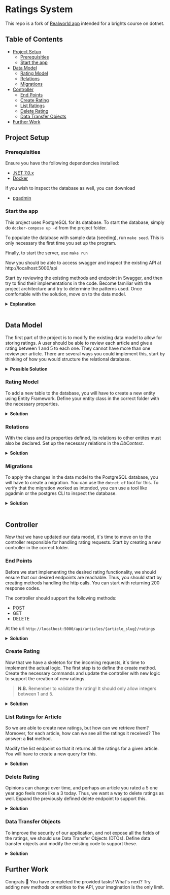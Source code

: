 Ratings System
===
This repo is a fork of [Realworld app](https://github.com/adr1enbe4udou1n/aspnetcore-realworld-example-app) intended for a brights course on dotnet. 

## Table of Contents
- [Project Setup](#project-setup)
  - [Prerequisities](#prerequisites)
  - [Start the app](#start-the-app)
- [Data Model](#data-model)
  - [Rating Model](#rating-model)
  - [Relations](#relations)
  - [Migrations](#migrations)
- [Controller](#controller)
  - [End Points](#end-points)
  - [Create Rating](#create-ratings)
  - [List Ratings](#list-ratings)
  - [Delete Rating](#delete-ratings)
  - [Data Transfer Objects](#data-transfer-objects)
- [Further Work](#further-work)

## Project Setup

### Prerequisities
Ensure you have the following dependencies installed:
- [.NET 7.0.x](https://dotnet.microsoft.com/en-us/download/dotnet/7.0) 
- [Docker](https://docs.docker.com/get-docker/) 

If you wish to inspect the database as well, you can download
- [pgadmin](https://www.pgadmin.org/download/)

### Start the app 
This project uses PostgreSQL for its database. To start the database, simply do `docker-compose up -d` from the project folder. 

To populate the database with sample data (seeding), run `make seed`. This is only necessary the first time you set up the program. 

Finally, to start the server, use `make run`

Now you should be able to access swagger and inspect the existing API at http://localhost:5000/api

Start by reviewing the existing methods and endpoint in Swagger, and then try to find their implementations in the code. Become familiar with the project architecture and try to determine the patterns used. Once comfortable with the solution, move on to the data model. 
<details closed>
    <summary><b>Explanation</b></summary>
    The solution (<b>Realworld.sln</b>) is divided into several smaller projects that handle different responsibilities<br/>
    <ul>
        <li><i>Conduit.Application</i> contains the commands and queries that define the functionality. All interfaces can be found here too.</li>
        <li><i>Conduit.Domain</i> has the definitions for the database entities</li>
        <li><i>Conduit.Presentation</i> defines the end points and controllers that handle incoming requests. It also sets up Swagger in the ServiceExtension </li>
        <li><i>Conduit.Infrastructure</i> contains the DbContext and utility classes such as a PasswordHasher</li>
        <li><i>Conduit.WebUI</i> is the entry point of the application. The `Program.cs` is located here together with various application settings.</li>
    </ul>
    The main pattern used is CQRS, which you can read more about <a href="https://code-maze.com/cqrs-mediatr-fluentvalidation/" target="_blank">here</a>
</details>
<br/>

## Data Model
The first part of the project is to modify the existing data model to allow for storing ratings. A user should be able to review each article and give a rating between 1 and 5 to each one. They cannot have more than one review per article. There are several ways you could implement this, start by thinking of how you would structure the relational database. 
<details closed>
    <summary><b>Possible Solution</b></summary>
    <img src="https://i.imgur.com/KkV8R5Z.png" w="100" h="auto" />
    Each rating has a foreign key to article and user. Together they form the key for the entity. Additionally, an integer field allows for a rating value. 
</details>


### Rating Model
To add a new table to the database, you will have to create a new entity using Entity Framework. Define your entity class in the correct folder with the necessary properties. 

<details closed>
    <summary><b>Solution</b></summary>
    Here is a possible solution that implements the relation presented previously. 
    <pre><span style="color: green;">namespace Conduit.Domain.Entities;<br/>
public class ArticleRating
{
    public int ArticleId { get; set; }
    public virtual required Article Article { get; set; }
    public int UserId { get; set; }
    public virtual required User User { get; set; }
    public int Rating { get; set; }
}</span></pre>
</details>

### Relations
With the class and its properties defined, its relations to other entites must also be declared. Set up the necessary relations in the *DbContext*. 

<details closed>
    <summary><b>Solution</b></summary>
    Here is a possible solution that implements the relation presented previously. <br/>In <i>AppDbContext.cs</i>:
    <pre><span style="color: green;">
    ...<br/>
    modelBuilder.Entity<ArticleRating>(b =>
    {
        b.HasKey(e => new { e.ArticleId, e.UserId });
        b.HasOne(e => e.Article)
            .WithMany(e => e.UserRatings)
            .HasForeignKey(e => e.ArticleId);
        b.HasOne(e => e.User)
            .WithMany(e => e.ArticleRatings)
            .HasForeignKey(e => e.UserId);
    });</span>
</pre>
    In <i>User.cs</i>
    <pre>    
    ...
    private readonly List<ArticleFavorite> _favoriteArticles = new();
    <span style="color: green;">private readonly List<ArticleRating> _articleRatings = new();</span>
    ...
    public virtual IReadOnlyCollection<ArticleFavorite> FavoriteArticles => _favoriteArticles;
    <span style="color: green;">public virtual IReadOnlyCollection<ArticleRating> ArticleRatings => _articleRatings;</span>
</pre>
    In <i>Article.cs</i>
    <pre>
    ...
    private readonly List<ArticleTag> _tags = new();
    private readonly List<ArticleFavorite> _favoredUsers = new();
    <span style="color: green;">private readonly List<ArticleRating> _userRatings = new();</span>
    ...
    public virtual IReadOnlyCollection<ArticleFavorite> FavoredUsers => _favoredUsers;
    <span style="color: green;">public virtual IReadOnlyCollection<ArticleRating> UserRatings => _userRatings;</span>
    ...
    <span style="color: green;">public void RemoveRating(User user) => _userRatings.RemoveAll(x => x.UserId == user.Id);</span>
    <span style="color: green;">public void AddRating(User user, int rating) => _userRatings.Add(new ArticleRating { User = user, Article = this, Rating = rating });</span>
</pre>
</details>

### Migrations
To apply the changes in the data model to the PostgreSQL database, you will have to create a migration. You can use the `dotnet ef` tool for this. To verify that the migration worked as intended, you can use a tool like pgadmin or the postgres CLI to inspect the database.
<details closed>
    <summary><b>Solution</b></summary>
    Perform the following commands in the <i>Conduit.Infrastructure</i> folder:
    <pre>
    $ dotnet clean
    $ dotnet build
    $ dotnet ef migrations add "<Name of your migration>" -s ../Conduit.WebUI
    $ dotnet ef database update -s ../Conduit.WebUI</pre>
</details>
<br/>
    
## Controller
Now that we have updated our data model, it´s time to move on to the controller responsible for handling rating requests. Start by creating a new controller in the correct folder. 

### End Points
Before we start implementing the desired rating functionality, we should ensure that our desired endpoints are reachable. Thus, you should start by creating methods handling the http calls. You can start with returning 200 response codes. 

The controller should support the following methods:
* POST
* GET
* DELETE

At the url `http://localhost:5000/api/articles/{article_slug}/ratings`

<details closed>
    <summary><b>Solution</b></summary>
    <i>In RatingsController.cs</i>
    <pre><span style="color: green;">
using Conduit.Application.Features.Ratings.Commands;
using Microsoft.AspNetCore.Authorization;
using Microsoft.AspNetCore.Mvc;<br/>
namespace Conduit.Presentation.Controllers;<br/>
[Route("articles/{slug}/[controller]")]
[ApiExplorerSettings(GroupName = "Ratings")]
[Authorize]
public class RatingsController
{<br/>
    [HttpGet(Name = "ListArticleRatings")]
    public IActionResult List()
    {
        return new OkObjectResult("List");
    }<br/>
    [HttpPost(Name = "CreateArticleRating")]
    public IActionResult Create()
    {
        return new OkObjectResult("Create");
    }<br/>
    [HttpDelete(Name = "DeleteArticleRating")]
    public IActionResult DeleteRating()
    {
        return new OkObjectResult("Delete");
    }
}</span></pre>
</details>

### Create Rating
Now that we have a skeleton for the incoming requests, it´s time to implement the actual logic. The first step is to define the create method. Create the necessary commands and update the controller with new logic to support the creation of new ratings. 

> **N.B.** Remember to validate the rating! It should only allow integers between 1 and 5.

<details closed>
    <summary><b>Solution</b></summary>
    In <i>RatingsController.cs</i>
    <pre><span style="color: green;">using Conduit.Application.Features.Articles.Queries;
using Conduit.Application.Features.Ratings.Commands;
using MediatR;</span>
using Microsoft.AspNetCore.Authorization;
using Microsoft.AspNetCore.Mvc;
<span style="color: green;">using Microsoft.AspNetCore.Http;</span>
...
public class RatingsController
{
    <span style="color: green;">private readonly ISender _sender;</span><br/>
    <span style="color: green;">public RatingsController(ISender sender)
    {
        _sender = sender;
    }</span>
    ...
    [HttpPost(Name = "CreateArticleRating")]<span style="color: green;">
    [ProducesResponseType(StatusCodes.Status200OK)]
    [ProducesResponseType(StatusCodes.Status401Unauthorized)]
    [ProducesResponseType(StatusCodes.Status404NotFound)]
    [ProducesResponseType(StatusCodes.Status409Conflict)]</span>
    public <span style="color: green;">Task<ActionResult<SingleArticleResponse>></span> Create(<span style="color: green;">string slug, [FromBody] NewRatingRequest request, CancellationToken cancellationToken</span>)
    {
        <span style="color: green;">try
        {
            return await _sender.Send(new RateArticleCommand(slug, request.Rating), cancellationToken);
        }
        catch (InvalidOperationException)
        {
            return new ConflictResult();
        </span>
    }<br/>
...
}<br/>
<span style="color: green;">public record NewRatingRequest(int Rating);</span></pre>
    In <i>Ratings/Commands/Create.cs</i><pre><span style="color: green;">
using Conduit.Application.Extensions;
using Conduit.Application.Features.Articles.Queries;
using Conduit.Application.Interfaces;<br/>
using FluentValidation;<br/>
using MediatR;<br/>
namespace Conduit.Application.Features.Ratings.Commands;<br/>
public class RatingCreateValidator : AbstractValidator<RateArticleCommand>
{
    public RatingCreateValidator()
    {
        RuleFor(x => x.Rating).NotNull().NotEmpty().InclusiveBetween(1, 5);
    }
}<br/>
public record RateArticleCommand(string Slug, int Rating) : IRequest<SingleArticleResponse>;<br/>
public class ArticleRateHandler : IRequestHandler<RateArticleCommand, SingleArticleResponse>
{
    private readonly IAppDbContext _context;
    private readonly ICurrentUser _currentUser;<br/>
    public ArticleRateHandler(IAppDbContext context, ICurrentUser currentUser)
    {
        _context = context;
        _currentUser = currentUser;
    }<br/>
    public async Task<SingleArticleResponse> Handle(RateArticleCommand request, CancellationToken cancellationToken)
    {
        var article = await _context.Articles
            .FindAsync(x => x.Slug == request.Slug, cancellationToken);<br/>
        if (article.UserRatings.Any(a => a.UserId == _currentUser.User!.Id))
            throw new InvalidOperationException("You have already rated this article.");<br/>
        article.AddRating(_currentUser.User!, request.Rating);<br/>
        await _context.SaveChangesAsync(cancellationToken);<br/>
        return new SingleArticleResponse(article.Map(_currentUser.User));
    }
}</span></pre>

</details>

### List Ratings for Article 
So we are able to create new ratings, but how can we retrieve them? Moreover, for each article, how can we see all the ratings it received? The answer: a **list** method. 

Modify the list endpoint so that it returns all the ratings for a given article. You will have to create a new query for this. 


<details closed>
    <summary><b>Solution</b></summary>
    In <i>RatingsController.cs</i>
    <pre>...
using Conduit.Application.Features.Ratings.Commands;
<span style="color: green;">using Conduit.Application.Features.Ratings.Queries;
using Conduit.Domain.Entities;</span>
using MediatR;
...
public class RatingsController
{
    ...<br/>
    [HttpGet(Name = "ListArticleRatings")]
    <span style="color: green;">[AllowAnonymous]</span>
    public <span style="color: green;">Task<IReadonlyCollection<ArticleRating>></span>List(<span style="color: green;">string slug, CancellationToken cancellationToken</span>)
    {
        <span style="color: green;">return _sender.Send(new RatingsListQuery(slug), cancellationToken);</span>
    }
...
}<br/></pre>
    In <i>Ratings/Queries/List.cs</i>
    <pre><span style="color: green;">using Conduit.Application.Extensions;
using Conduit.Application.Interfaces;
using Conduit.Domain.Entities;<br/>
using MediatR;<br/>
namespace Conduit.Application.Features.Ratings.Queries;<br/>
public record RatingsListQuery(string Slug) : IRequest<IReadOnlyCollection<ArticleRating>>;<br/>
public class RatingsListHandler : IRequestHandler<RatingsListQuery, IReadOnlyCollection<ArticleRating>>
{
    private readonly IAppDbContext _context;<br/>
    public RatingsListHandler(IAppDbContext context)
    {
        _context = context;
    }<br/>
    public async Task<IReadOnlyCollection<ArticleRating>> Handle(RatingsListQuery request, CancellationToken cancellationToken)
    {
        var article = await _context.Articles.FindAsync(x => x.Slug == request.Slug, cancellationToken);
        var ratings = article.UserRatings;
        return ratings;
    }
}</span></pre>
</details>

### Delete Rating
Opinions can change over time, and perhaps an article you rated a 5 one year ago feels more like a 3 today. Thus, we want a way to delete ratings as well. Expand the previously defined delete endpoint to support this. 


<details closed>
    <summary><b>Solution</b></summary>
    In <i>Ratings/Commands/Delete.cs</i>
    <pre><span style="color: green;">
using Conduit.Application.Exceptions;
using Conduit.Application.Extensions;
using Conduit.Application.Interfaces;<br/>
using MediatR;<br/>
namespace Conduit.Application.Features.Ratings.Commands;<br/>
public record RatingDeleteCommand(string Slug) : IRequest;<br/>
public class RatingDeleteHandler : IRequestHandler<RatingDeleteCommand>
{
    private readonly IAppDbContext _context;
    private readonly ICurrentUser _currentUser;<br/>
    public RatingDeleteHandler(IAppDbContext context, ICurrentUser currentUser)
    {
        _context = context;
        _currentUser = currentUser;
    }<br/>
    public async Task Handle(RatingDeleteCommand request, CancellationToken cancellationToken)
    {
        var article = await _context.Articles.FindAsync(x => x.Slug == request.Slug, cancellationToken);
        var rating = article.UserRatings.FirstOrDefault(x => x.UserId == _currentUser.User!.Id);<br/>
        if (rating == null)
            throw new NotFoundException(nameof(rating));<br/>
        article.RemoveRating(_currentUser.User!);<br/>
        await _context.SaveChangesAsync(cancellationToken);
    }
}</span></pre>
In <i>RatingsController.cs</i>
<pre>
    ... <br/>
    [HttpDelete(Name = "DeleteArticleRating")]<span style="color: green;">
    [ProducesResponseType(StatusCodes.Status204NoContent)]
    [ProducesResponseType(StatusCodes.Status401Unauthorized)]
    [ProducesResponseType(StatusCodes.Status404NotFound)]</span>
    public async Task DeleteRating(<span style="color: green;">string slug, CancellationToken cancellationToken </span>)
    {
        <span style="color: green;"/>await _sender.Send(new RatingDeleteCommand(slug), cancellationToken);
        return new NoContentResult();</span>
    }<br/>
    ...
</pre>
</details>


### Data Transfer Objects
To improve the security of our application, and not expose all the fields of the ratings, we should use Data Transfer Objects (DTOs). Define data transfer objects and modify the existing code to support these. 

<details closed>
    <summary><b>Solution</b></summary>
    In <i>Ratings/Queries/List.cs</i>
    <pre>using Conduit.Application.Extensions;<span style="color: green;">
using Conduit.Application.Features.Auth.Queries;
using Conduit.Application.Features.Profiles.Queries;</span>
using Conduit.Application.Interfaces;
using Conduit.Domain.Entities;
...
<span style="color: green;">public class RatingDto
{
    public required int Value { get; set; }
    public DateTime CreatedAt { get; set; }
    public DateTime UpdatedAt { get; set; }
    public required ProfileDto Author { get; set; }
}<br/>
public static class RatingDtoMapper
{
    public static RatingDto Map(ArticleRating rating, User? user)
    {
        return new()
        {
            Value = rating.Rating,
            CreatedAt = rating.CreatedAt,
            UpdatedAt = rating.UpdatedAt,
            Author = rating.User.MapToProfile(user),
        };
    }
}<br/>
public record MultipleRatingsResponse(IEnumerable<RatingDto> Ratings);</span><br/>
public record RatingsListQuery(string Slug) : IRequest<<span style="color: green;">MultipleRatingsResponse</span>>;<br/>
public class RatingsListHandler : IRequestHandler<RatingsListQuery, MultipleRatingsResponse>
{
    private readonly IAppDbContext _context;<br/>
    public RatingsListHandler(IAppDbContext context)
    {
        _context = context;
    }<br/>
    public async Task<<span style="color: green;">MultipleRatingsResponse</span>> Handle(RatingsListQuery request, CancellationToken cancellationToken)
    {
        var article = await _context.Articles.FindAsync(x => x.Slug == request.Slug, cancellationToken);
        var ratings = article.UserRatings<span style="color: green;">.Select(x => RatingDtoMapper.Map(x, x.User));
        return new MultipleRatingsResponse(ratings);</span>
    }
}</pre>
    In <i>Ratings/Commands/Create.cs</i>
    <pre>
    ...
    <span style="color: green;">public class NewRatingDto
    {
        public int Value { get; set; }
    }</span>
    ...
    </pre>
    In <i>RatingsController.cs</i>
    <pre>
    ...
    public Task<<span style="color: green;">MultipleRatingsResponse</span>> List(string slug, CancellationToken cancellationToken)
    {
        return _sender.Send(new RatingsListQuery(slug), cancellationToken);
    }
    ...
    public async Task<ActionResult<SingleArticleResponse>> Create(string slug, [FromBody] NewRatingRequest request, CancellationToken cancellationToken)
    {
        ...
            return _sender.Send(new RateArticleCommand(slug, request.Rating<span style="color:green;">.Value</span>), cancellationToken);
        ...
    }
    ...
    public record NewRatingRequest(<span style="color: green;">NewRatingDto</span> Rating);
    </pre>
</details>

## Further Work
Congrats 👏 You have completed the provided tasks! What´s next? Try adding new methods or entities to the API, your imagination is the only limit. 
